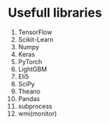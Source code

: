 # Usefull libraries

1. TensorFlow
2. Scikit-Learn
3. Numpy
4. Keras
5. PyTorch
6. LightGBM
7. Eli5
8. SciPy
9. Theano
10. Pandas
11. subprocess
12. wmi(monitor)